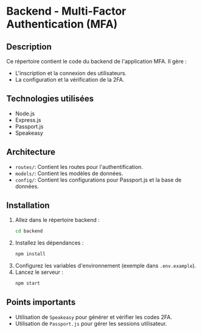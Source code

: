 # Backend - Multi-Factor Authentication (MFA)

## Description
Ce répertoire contient le code du backend de l'application MFA. Il gère :
- L'inscription et la connexion des utilisateurs.
- La configuration et la vérification de la 2FA.

## Technologies utilisées
- Node.js
- Express.js
- Passport.js
- Speakeasy

## Architecture
- `routes/`: Contient les routes pour l'authentification.
- `models/`: Contient les modèles de données.
- `config/`: Contient les configurations pour Passport.js et la base de données.

## Installation
1. Allez dans le répertoire backend :
   ```bash
   cd backend
   ```
2. Installez les dépendances :
   ```bash
   npm install
   ```
3. Configurez les variables d'environnement (exemple dans `.env.example`).
4. Lancez le serveur :
   ```bash
   npm start
   ```

## Points importants
- Utilisation de `Speakeasy` pour générer et vérifier les codes 2FA.
- Utilisation de `Passport.js` pour gérer les sessions utilisateur.
